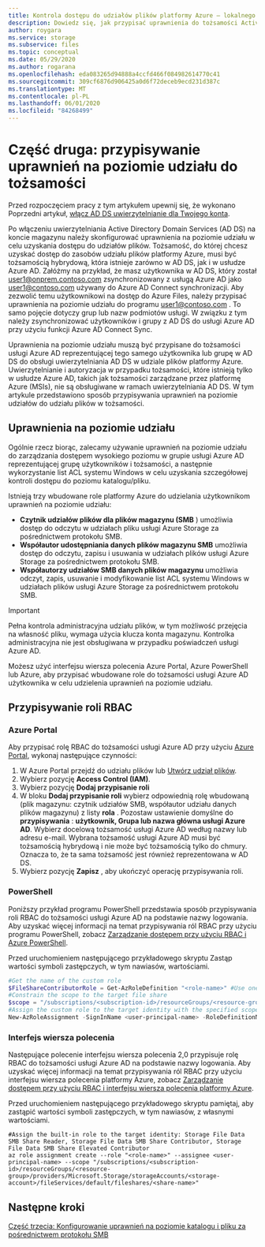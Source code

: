```yaml
---
title: Kontrola dostępu do udziałów plików platformy Azure — lokalnego uwierzytelniania AD DS
description: Dowiedz się, jak przypisać uprawnienia do tożsamości Active Directory Domain Services, która reprezentuje Twoje konto magazynu. Dzięki temu można kontrolować dostęp przy użyciu uwierzytelniania opartego na tożsamościach.
author: roygara
ms.service: storage
ms.subservice: files
ms.topic: conceptual
ms.date: 05/29/2020
ms.author: rogarana
ms.openlocfilehash: eda083265d94888a4ccfd466f084982614770c41
ms.sourcegitcommit: 309cf6876d906425a0d6f72deceb9ecd231d387c
ms.translationtype: MT
ms.contentlocale: pl-PL
ms.lasthandoff: 06/01/2020
ms.locfileid: "84268499"
---
```

# <a name="part-two-assign-share-level-permissions-to-an-identity"></a>Część druga: przypisywanie uprawnień na poziomie udziału do tożsamości

Przed rozpoczęciem pracy z tym artykułem upewnij się, że wykonano Poprzedni artykuł, [włącz AD DS uwierzytelnianie dla Twojego konta](storage-files-identity-ad-ds-enable.md).

Po włączeniu uwierzytelniania Active Directory Domain Services (AD DS) na koncie magazynu należy skonfigurować uprawnienia na poziomie udziału w celu uzyskania dostępu do udziałów plików. Tożsamość, do której chcesz uzyskać dostęp do zasobów udziału plików platformy Azure, musi być tożsamością hybrydową, która istnieje zarówno w AD DS, jak i w usłudze Azure AD. Załóżmy na przykład, że masz użytkownika w AD DS, który został user1@onprem.contoso.com zsynchronizowany z usługą Azure AD jako user1@contoso.com używany do Azure AD Connect synchronizacji. Aby zezwolić temu użytkownikowi na dostęp do Azure Files, należy przypisać uprawnienia na poziomie udziału do programu user1@contoso.com . To samo pojęcie dotyczy grup lub nazw podmiotów usługi. W związku z tym należy zsynchronizować użytkowników i grupy z AD DS do usługi Azure AD przy użyciu funkcji Azure AD Connect Sync. 

Uprawnienia na poziomie udziału muszą być przypisane do tożsamości usługi Azure AD reprezentującej tego samego użytkownika lub grupę w AD DS do obsługi uwierzytelniania AD DS w udziale plików platformy Azure. Uwierzytelnianie i autoryzacja w przypadku tożsamości, które istnieją tylko w usłudze Azure AD, takich jak tożsamości zarządzane przez platformę Azure (MSIs), nie są obsługiwane w ramach uwierzytelniania AD DS. W tym artykule przedstawiono sposób przypisywania uprawnień na poziomie udziałów do udziału plików w tożsamości.


## <a name="share-level-permissions"></a>Uprawnienia na poziomie udziału

Ogólnie rzecz biorąc, zalecamy używanie uprawnień na poziomie udziału do zarządzania dostępem wysokiego poziomu w grupie usługi Azure AD reprezentującej grupę użytkowników i tożsamości, a następnie wykorzystanie list ACL systemu Windows w celu uzyskania szczegółowej kontroli dostępu do poziomu katalogu/pliku. 

Istnieją trzy wbudowane role platformy Azure do udzielania użytkownikom uprawnień na poziomie udziału:

- **Czytnik udziałów plików dla plików magazynu (SMB** ) umożliwia dostęp do odczytu w udziałach pliku usługi Azure Storage za pośrednictwem protokołu SMB.
- **Współautor udostępniania danych plików magazynu SMB** umożliwia dostęp do odczytu, zapisu i usuwania w udziałach plików usługi Azure Storage za pośrednictwem protokołu SMB.
- **Współautorzy udziałów SMB danych plików magazynu** umożliwia odczyt, zapis, usuwanie i modyfikowanie list ACL systemu Windows w udziałach plików usługi Azure Storage za pośrednictwem protokołu SMB.

> [!IMPORTANT]
> Pełna kontrola administracyjna udziału plików, w tym możliwość przejęcia na własność pliku, wymaga użycia klucza konta magazynu. Kontrolka administracyjna nie jest obsługiwana w przypadku poświadczeń usługi Azure AD.

Możesz użyć interfejsu wiersza polecenia Azure Portal, Azure PowerShell lub Azure, aby przypisać wbudowane role do tożsamości usługi Azure AD użytkownika w celu udzielenia uprawnień na poziomie udziału.

## <a name="assign-an-rbac-role"></a>Przypisywanie roli RBAC

### <a name="azure-portal"></a>Azure Portal

Aby przypisać rolę RBAC do tożsamości usługi Azure AD przy użyciu [Azure Portal](https://portal.azure.com), wykonaj następujące czynności:

1. W Azure Portal przejdź do udziału plików lub [Utwórz udział plików](storage-how-to-create-file-share.md).
1. Wybierz pozycję **Access Control (IAM)**.
1. Wybierz pozycję **Dodaj przypisanie roli**
1. W bloku **Dodaj przypisanie roli** wybierz odpowiednią rolę wbudowaną (plik magazynu: czytnik udziałów SMB, współautor udziału danych plików magazynu) z listy **rola** . Pozostaw ustawienie domyślne do **przypisywania** : **użytkownik, Grupa lub nazwa główna usługi Azure AD**. Wybierz docelową tożsamość usługi Azure AD według nazwy lub adresu e-mail. Wybrana tożsamość usługi Azure AD musi być tożsamością hybrydową i nie może być tożsamością tylko do chmury. Oznacza to, że ta sama tożsamość jest również reprezentowana w AD DS.
1. Wybierz pozycję **Zapisz** , aby ukończyć operację przypisywania roli.

### <a name="powershell"></a>PowerShell

Poniższy przykład programu PowerShell przedstawia sposób przypisywania roli RBAC do tożsamości usługi Azure AD na podstawie nazwy logowania. Aby uzyskać więcej informacji na temat przypisywania ról RBAC przy użyciu programu PowerShell, zobacz [Zarządzanie dostępem przy użyciu RBAC i Azure PowerShell](../../role-based-access-control/role-assignments-powershell.md).

Przed uruchomieniem następującego przykładowego skryptu Zastąp wartości symboli zastępczych, w tym nawiasów, wartościami.

```powershell
#Get the name of the custom role
$FileShareContributorRole = Get-AzRoleDefinition "<role-name>" #Use one of the built-in roles: Storage File Data SMB Share Reader, Storage File Data SMB Share Contributor, Storage File Data SMB Share Elevated Contributor
#Constrain the scope to the target file share
$scope = "/subscriptions/<subscription-id>/resourceGroups/<resource-group>/providers/Microsoft.Storage/storageAccounts/<storage-account>/fileServices/default/fileshares/<share-name>"
#Assign the custom role to the target identity with the specified scope.
New-AzRoleAssignment -SignInName <user-principal-name> -RoleDefinitionName $FileShareContributorRole.Name -Scope $scope
```

### <a name="cli"></a>Interfejs wiersza polecenia
  
Następujące polecenie interfejsu wiersza polecenia 2,0 przypisuje rolę RBAC do tożsamości usługi Azure AD na podstawie nazwy logowania. Aby uzyskać więcej informacji na temat przypisywania ról RBAC przy użyciu interfejsu wiersza polecenia platformy Azure, zobacz [Zarządzanie dostępem przy użyciu RBAC i interfejsu wiersza polecenia platformy Azure](../../role-based-access-control/role-assignments-cli.md). 

Przed uruchomieniem następującego przykładowego skryptu pamiętaj, aby zastąpić wartości symboli zastępczych, w tym nawiasów, z własnymi wartościami.

```azurecli-interactive
#Assign the built-in role to the target identity: Storage File Data SMB Share Reader, Storage File Data SMB Share Contributor, Storage File Data SMB Share Elevated Contributor
az role assignment create --role "<role-name>" --assignee <user-principal-name> --scope "/subscriptions/<subscription-id>/resourceGroups/<resource-group>/providers/Microsoft.Storage/storageAccounts/<storage-account>/fileServices/default/fileshares/<share-name>"
```

## <a name="next-steps"></a>Następne kroki

[Część trzecia: Konfigurowanie uprawnień na poziomie katalogu i pliku za pośrednictwem protokołu SMB](storage-files-identity-ad-ds-configure-permissions.md)